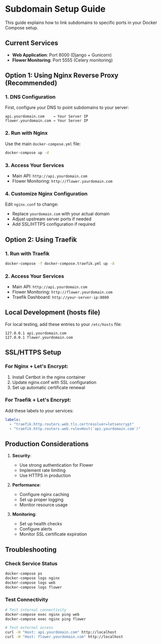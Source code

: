 # Subdomain Setup Guide

This guide explains how to link subdomains to specific ports in your Docker Compose setup.

## Current Services
- **Web Application**: Port 8000 (Django + Gunicorn)
- **Flower Monitoring**: Port 5555 (Celery monitoring)

## Option 1: Using Nginx Reverse Proxy (Recommended)

### 1. DNS Configuration
First, configure your DNS to point subdomains to your server:
```
api.yourdomain.com    → Your Server IP
flower.yourdomain.com → Your Server IP
```

### 2. Run with Nginx
Use the main `docker-compose.yml` file:
```bash
docker-compose up -d
```

### 3. Access Your Services
- Main API: `http://api.yourdomain.com`
- Flower Monitoring: `http://flower.yourdomain.com`

### 4. Customize Nginx Configuration
Edit `nginx.conf` to change:
- Replace `yourdomain.com` with your actual domain
- Adjust upstream server ports if needed
- Add SSL/HTTPS configuration if required

## Option 2: Using Traefik

### 1. Run with Traefik
```bash
docker-compose -f docker-compose.traefik.yml up -d
```

### 2. Access Your Services
- Main API: `http://api.yourdomain.com`
- Flower Monitoring: `http://flower.yourdomain.com`
- Traefik Dashboard: `http://your-server-ip:8080`

## Local Development (hosts file)

For local testing, add these entries to your `/etc/hosts` file:
```
127.0.0.1 api.yourdomain.com
127.0.0.1 flower.yourdomain.com
```

## SSL/HTTPS Setup

### For Nginx + Let's Encrypt:
1. Install Certbot in the nginx container
2. Update nginx.conf with SSL configuration
3. Set up automatic certificate renewal

### For Traefik + Let's Encrypt:
Add these labels to your services:
```yaml
labels:
  - "traefik.http.routers.web.tls.certresolver=letsencrypt"
  - "traefik.http.routers.web.rule=Host(`api.yourdomain.com`)"
```

## Production Considerations

1. **Security**: 
   - Use strong authentication for Flower
   - Implement rate limiting
   - Use HTTPS in production

2. **Performance**:
   - Configure nginx caching
   - Set up proper logging
   - Monitor resource usage

3. **Monitoring**:
   - Set up health checks
   - Configure alerts
   - Monitor SSL certificate expiration

## Troubleshooting

### Check Service Status
```bash
docker-compose ps
docker-compose logs nginx
docker-compose logs web
docker-compose logs flower
```

### Test Connectivity
```bash
# Test internal connectivity
docker-compose exec nginx ping web
docker-compose exec nginx ping flower

# Test external access
curl -H "Host: api.yourdomain.com" http://localhost
curl -H "Host: flower.yourdomain.com" http://localhost
``` 